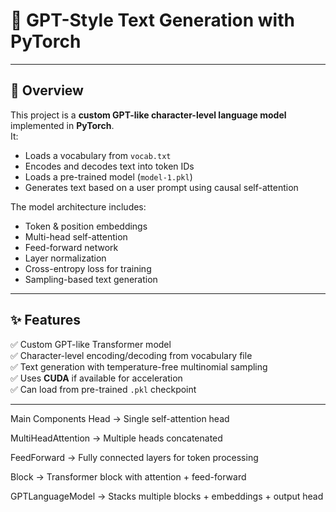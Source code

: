 # 🧠 GPT-Style Text Generation with PyTorch

---

## 📌 Overview

This project is a **custom GPT-like character-level language model** implemented in **PyTorch**.  
It:

- Loads a vocabulary from `vocab.txt`
- Encodes and decodes text into token IDs
- Loads a pre-trained model (`model-1.pkl`)
- Generates text based on a user prompt using causal self-attention

The model architecture includes:

- Token & position embeddings
- Multi-head self-attention
- Feed-forward network
- Layer normalization
- Cross-entropy loss for training
- Sampling-based text generation

---

## ✨ Features

✅ Custom GPT-like Transformer model  
✅ Character-level encoding/decoding from vocabulary file  
✅ Text generation with temperature-free multinomial sampling  
✅ Uses **CUDA** if available for acceleration  
✅ Can load from pre-trained `.pkl` checkpoint  

---

Main Components
Head → Single self-attention head

MultiHeadAttention → Multiple heads concatenated

FeedForward → Fully connected layers for token processing

Block → Transformer block with attention + feed-forward

GPTLanguageModel → Stacks multiple blocks + embeddings + output head

